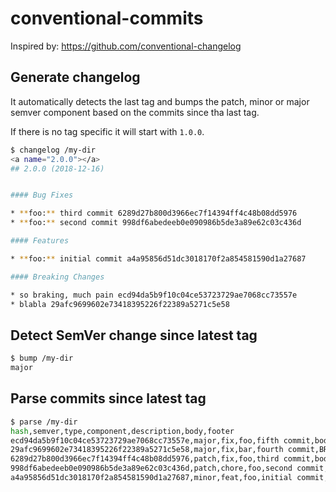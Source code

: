 # conventional-commits

Inspired by: https://github.com/conventional-changelog

## Generate changelog

It automatically detects the last tag and bumps the patch, minor or major
semver component based on the commits since tha last tag.

If there is no tag specific it will start with `1.0.0`.

```sh
$ changelog /my-dir
<a name="2.0.0"></a>
## 2.0.0 (2018-12-16)


#### Bug Fixes

* **foo:** third commit 6289d27b800d3966ec7f14394ff4c48b08dd5976
* **foo:** second commit 998df6abedeeb0e090986b5de3a89e62c03c436d

#### Features

* **foo:** initial commit a4a95856d51dc3018170f2a854581590d1a27687

#### Breaking Changes

* so braking, much pain ecd94da5b9f10c04ce53723729ae7068cc73557e
* blabla 29afc9699602e73418395226f22389a5271c5e58

```

## Detect SemVer change since latest tag

```sh
$ bump /my-dir
major
```

## Parse commits since latest tag

```sh
$ parse /my-dir
hash,semver,type,component,description,body,footer
ecd94da5b9f10c04ce53723729ae7068cc73557e,major,fix,foo,fifth commit,body,BREAKING CHANGE: so braking, much pain
29afc9699602e73418395226f22389a5271c5e58,major,fix,bar,fourth commit,BREAKING CHANGE: blabla,
6289d27b800d3966ec7f14394ff4c48b08dd5976,patch,fix,foo,third commit,body,
998df6abedeeb0e090986b5de3a89e62c03c436d,patch,chore,foo,second commit,,
a4a95856d51dc3018170f2a854581590d1a27687,minor,feat,foo,initial commit,,
```
